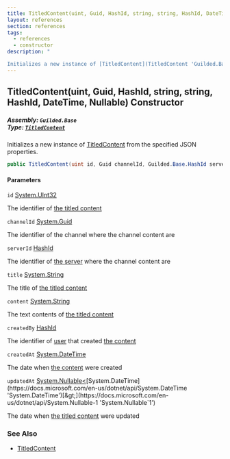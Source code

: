 ```yaml
---
title: TitledContent(uint, Guid, HashId, string, string, HashId, DateTime, Nullable<DateTime>)
layout: references
section: references
tags:
  - references
  - constructor
description: "

Initializes a new instance of [TitledContent](TitledContent 'Guilded.Base.Content.TitledContent') from the specified JSON properties."
---
```


## TitledContent(uint, Guid, HashId, string, string, HashId, DateTime, Nullable<DateTime>) Constructor
##### **Assembly:** `Guilded.Base`<br/>**Type:** [`TitledContent`](TitledContent 'Guilded.Base.Content.TitledContent')

Initializes a new instance of [TitledContent](TitledContent 'Guilded.Base.Content.TitledContent') from the specified JSON properties.

```csharp
public TitledContent(uint id, Guid channelId, Guilded.Base.HashId serverId, string title, string content, Guilded.Base.HashId createdBy, System.DateTime createdAt, System.Nullable<System.DateTime> updatedAt=null);
```
#### Parameters

<a name='Guilded.Base.Content.TitledContent.TitledContent(uint,Guid,Guilded.Base.HashId,string,string,Guilded.Base.HashId,System.DateTime,System.Nullable_System.DateTime_).id'></a>

`id` [System.UInt32](https://docs.microsoft.com/en-us/dotnet/api/System.UInt32 'System.UInt32')

The identifier of [the titled content](TitledContent 'Guilded.Base.Content.TitledContent')

<a name='Guilded.Base.Content.TitledContent.TitledContent(uint,Guid,Guilded.Base.HashId,string,string,Guilded.Base.HashId,System.DateTime,System.Nullable_System.DateTime_).channelId'></a>

`channelId` [System.Guid](https://docs.microsoft.com/en-us/dotnet/api/System.Guid 'System.Guid')

The identifier of the channel where the channel content are

<a name='Guilded.Base.Content.TitledContent.TitledContent(uint,Guid,Guilded.Base.HashId,string,string,Guilded.Base.HashId,System.DateTime,System.Nullable_System.DateTime_).serverId'></a>

`serverId` [HashId](HashId 'Guilded.Base.HashId')

The identifier of [the server](Server 'Guilded.Base.Servers.Server') where the channel content are

<a name='Guilded.Base.Content.TitledContent.TitledContent(uint,Guid,Guilded.Base.HashId,string,string,Guilded.Base.HashId,System.DateTime,System.Nullable_System.DateTime_).title'></a>

`title` [System.String](https://docs.microsoft.com/en-us/dotnet/api/System.String 'System.String')

The title of [the titled content](TitledContent 'Guilded.Base.Content.TitledContent')

<a name='Guilded.Base.Content.TitledContent.TitledContent(uint,Guid,Guilded.Base.HashId,string,string,Guilded.Base.HashId,System.DateTime,System.Nullable_System.DateTime_).content'></a>

`content` [System.String](https://docs.microsoft.com/en-us/dotnet/api/System.String 'System.String')

The text contents of [the titled content](TitledContent 'Guilded.Base.Content.TitledContent')

<a name='Guilded.Base.Content.TitledContent.TitledContent(uint,Guid,Guilded.Base.HashId,string,string,Guilded.Base.HashId,System.DateTime,System.Nullable_System.DateTime_).createdBy'></a>

`createdBy` [HashId](HashId 'Guilded.Base.HashId')

The identifier of [user](User 'Guilded.Base.Users.User') that created [the content](ChannelContent_TId,TServer_ 'Guilded.Base.Content.ChannelContent<TId,TServer>')

<a name='Guilded.Base.Content.TitledContent.TitledContent(uint,Guid,Guilded.Base.HashId,string,string,Guilded.Base.HashId,System.DateTime,System.Nullable_System.DateTime_).createdAt'></a>

`createdAt` [System.DateTime](https://docs.microsoft.com/en-us/dotnet/api/System.DateTime 'System.DateTime')

The date when [the content](ChannelContent_TId,TServer_ 'Guilded.Base.Content.ChannelContent<TId,TServer>') were created

<a name='Guilded.Base.Content.TitledContent.TitledContent(uint,Guid,Guilded.Base.HashId,string,string,Guilded.Base.HashId,System.DateTime,System.Nullable_System.DateTime_).updatedAt'></a>

`updatedAt` [System.Nullable&lt;](https://docs.microsoft.com/en-us/dotnet/api/System.Nullable-1 'System.Nullable`1')[System.DateTime](https://docs.microsoft.com/en-us/dotnet/api/System.DateTime 'System.DateTime')[&gt;](https://docs.microsoft.com/en-us/dotnet/api/System.Nullable-1 'System.Nullable`1')

The date when [the titled content](TitledContent 'Guilded.Base.Content.TitledContent') were updated

### See Also
- [TitledContent](TitledContent 'Guilded.Base.Content.TitledContent')